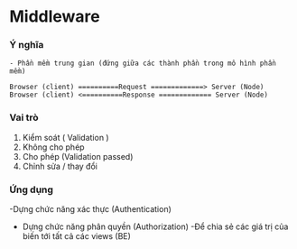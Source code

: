 # Middleware

### Ý nghĩa

    - Phần mềm trung gian (đứng giữa các thành phần trong mô hình phần mềm)

    Browser (client) ==========Request =============> Server (Node)
    Browser (client) <==========Response ============= Server (Node)

### Vai trò

1. Kiểm soát ( Validation )
2. Không cho phép
3. Cho phép (Validation passed)
4. Chỉnh sửa / thay đổi

### Ứng dụng
 -Dựng chức năng xác thực (Authentication)
- Dựng chức năng phân quyền (Authorization)
-Để chia sẻ các giá trị của biến tới tất cả các views (BE)